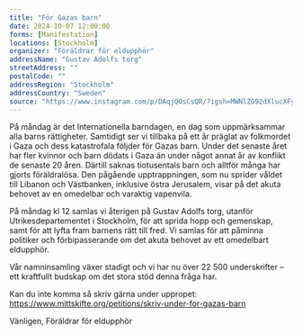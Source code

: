 ```yaml
---
title: "För Gazas barn"
date: 2024-10-07 12:00:00
forms: [Manifestation]
locations: [Stockholm]
organizer: "Föräldrar för eldupphör"
addressName: "Gustav Adolfs torg"
streetAddress: ""
postalCode: ""
addressRegion: "Stockholm"
addressCountry: "Sweden"
source: "https://www.instagram.com/p/DAqjQOsCsQR/?igsh=MWNlZG92dXlucXFyMw%3D%3"
---
```

På måndag är det Internationella barndagen, en dag som uppmärksammar alla barns rättigheter. Samtidigt ser vi tillbaka på ett år präglat av folkmordet i Gaza och dess katastrofala följder för Gazas barn. Under det senaste året har fler kvinnor och barn dödats i Gaza än under något annat år av konflikt de senaste 20 åren. Därtill saknas tiotusentals barn och alltför många har gjorts föräldralösa. Den pågående upptrappningen, som nu sprider våldet till Libanon och Västbanken, inklusive östra Jerusalem, visar på det akuta behovet av en omedelbar och varaktig vapenvila.

På måndag kl 12 samlas vi återigen på Gustav Adolfs torg, utanför Utrikesdepartementet i Stockholm, för att sprida hopp och gemenskap, samt för att lyfta fram barnens rätt till fred. Vi samlas för att påminna politiker och förbipasserande om det akuta behovet av ett omedelbart eldupphör.

Vår namninsamling växer stadigt och vi har nu över 22 500 underskrifter – ett kraftfullt budskap om det stora stöd denna fråga har. 

Kan du inte komma så skriv gärna under uppropet: https://www.mittskifte.org/petitions/skriv-under-for-gazas-barn

Vänligen,
Föräldrar för eldupphör

